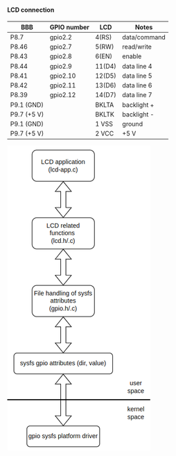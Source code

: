 #### LCD connection

|   BBB       | GPIO number  |   LCD   | Notes        |
|-------------|--------------|---------|--------------|
| P8.7        | gpio2.2      |  4(RS)  | data/command |
| P8.46       | gpio2.7      |  5(RW)  | read/write   |
| P8.43       | gpio2.8      |  6(EN)  | enable       |
| P8.44       | gpio2.9      |  11(D4) | data line 4  |
| P8.41       | gpio2.10     |  12(D5) | data line 5  |
| P8.42       | gpio2.11     |  13(D6) | data line 6  |
| P8.39       | gpio2.12     |  14(D7) | data line 7  |
| P9.1 (GND)  |              |  BKLTA  | backlight +  |
| P9.7 (+5 V) |              |  BKLTK  | backlight -  |
| P9.1 (GND)  |              |  1 VSS  | ground       |
| P9.7 (+5 V) |              |  2 VCC  | +5 V         |


![app-struct](https://github.com/GIYura/beagle/blob/main/ldd/custom-drivers/src-10/lcd-app-drv.png)

